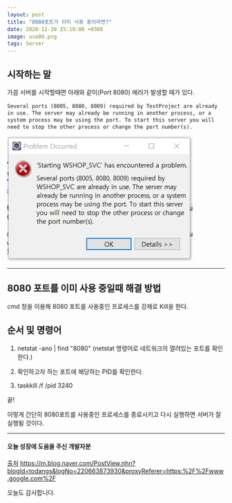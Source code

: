 ```yaml
---
layout: post
title: "8080포트가 이미 사용 중이라면?"
date: 2020-12-30 15:19:00 +0300
image: use80.png
tags: Server
---
```


## 시작하는 말  

 가끔 서버를 시작할때면 아래와 같이(Port 8080) 에러가 발생할 때가 있다.

```
Several ports (8005, 8080, 8009) required by TestProject are already in use. The server may already be running in another process, or a system process may be using the port. To start this server you will need to stop the other process or change the port number(s).
```

![porterror2](/images/porterror2.PNG)

***

## 8080 포트를 이미 사용 중일때 해결 방법  

cmd 창을 이용해 8080 포트를 사용중인 프로세스를 강제로 Kill을 한다.  


## 순서 및 명령어

1. netstat -ano | find "8080" (netstat 명령어로 네트워크의 열려있는 포트를 확인한다.)  

2. 확인하고자 하는 포트에 해당하는 PID를 확인한다.  

3. taskkill /f /pid 3240  

끝!

이렇게 간단히 8080포트를 사용중인 프로세스를 종료시키고 다시 실행하면 서버가 잘 실행될 것이다. 

***

#### 오늘 성장에 도움을 주신 개발자분  

[출처](https://m.blog.naver.com/PostView.nhn?blogId=todangs&logNo=220663873930&proxyReferer=https:%2F%2Fwww.google.com%2F) https://m.blog.naver.com/PostView.nhn?blogId=todangs&logNo=220663873930&proxyReferer=https:%2F%2Fwww.google.com%2F

오늘도 감사합니다.

